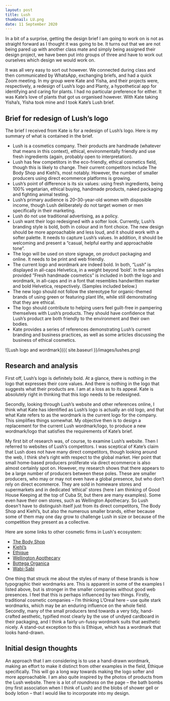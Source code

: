 ```yaml
---
layout: post
title: Lush
thumbnail: LU.png
date: 11 September 2020
---
```


In a bit of a surprise, getting the design brief I am going to work on is not as straight forward as I thought it was going to be. It turns out that we are not being pared up with another class mate and simply being assigned their design project, we have been put into groups of three and have to work out ourselves which design we would work on.

It was all very easy to sort out however. We connected during class and then communicated by WhatsApp, exchanging briefs, and had a quick Zoom meeting. In my group were Kate and Yisha, and their projects were, respectively, a redesign of Lush’s logo and Planty, a hypothetical app for identifying and caring for plants. I had no particular preference for either. It was Kate’s love of plants that got us organised however. With Kate taking Yisha’s, Yisha took mine and I took Kate’s Lush brief.

## Brief for redesign of Lush’s logo

The brief I received from Kate is for a redesign of Lush’s logo. Here is my summary of what is contained in the brief.

* Lush is a cosmetics company. Their products are handmade (whatever that means in this context), ethical, environmentally friendly and use fresh ingredients (again, probably open to interpretation).
* Lush has few competitors in the eco-friendly, ethical cosmetics field, though this is likely to change. Their current competitors include The Body Shop and Kiehl’s, most notably. However, the number of smaller producers using direct ecommerce platforms is growing.
* Lush’s point of difference is its six values: using fresh ingredients, being 100% vegetarian, ethical buying, handmade products, naked packaging and fighting animal testing.
* Lush’s primary audience is 20–30-year-old women with disposible income, though Lush deliberately do not target women or men specifically in their marketing.
* Lush do not use traditional advertising, as a policy.
* Lush want their logo redesigned with a softer look. Currently, Lush’s branding style is bold, both in colour and in font choice. The new design should be more approachable and less loud, and it should work with a softer palette. It needs to capture Lush’s values. In addition, it should be welcoming and present a “casual, helpful earthy and approachable tone”.
* The logo will be used on store signage, on product packaging and online. It needs to be print and web friendly.
* The current logo and wordmark are indeed bold. In both, “Lush” is displayed in all-caps Helvetica, in a weight beyond ‘bold’. In the samples provided ”Fresh handmade cosmetics” is included in both the logo and wordmark, in all-caps and in a font that resembles handwritten marker and bold Helvetica, respectively. (Samples included below.)
* The new logo should not follow the stereotype for organic-themed brands of using green or featuring plant life, while still demonstrating that they are ethical.
* The logo should contribute to helping users feel guilt-free in pampering themselves with Lush’s products. They should have confidence that Lush’s product are both friendly to the environment and their own bodies.
* Kate provides a series of references demonstrating Lush’s current branding and business practices, as well as some articles discussing the business of ethical cosmetics.

![Lush logo and wordmark]({{ site.baseurl }}/images/lushes.png)

## Research and analysis

First off, Lush’s logo is definitely bold. At a glance, there is nothing in the logo that expresses their core values. And there is nothing in the logo that suggests what their products are. I am at a loss as to its appeal. Kate is absolutely right in thinking that this logo needs to be redesigned.

Secondly, looking through Lush’s website and other references online, I think what Kate has identified as Lush’s logo is actually an old logo, and that what Kate refers to as the wordmark is the current logo for the company. This simplifies things somewhat. My objective then is to design a replacement for the current Lush wordmark/logo, to produce a new wordmark/logo that satisfies the requirements of Kate’s brief.

My first bit of research was, of course, to examine Lush’s website. Then I referred to websites of Lush’s competitors. I was sceptical of Kate’s claim that Lush does not have many direct competitors, though looking around the web, I think she’s right with respect to the global market. Her point that small home-based producers proliferate via direct ecommerce is also almost certainly spot on. However, my research shows that there appears to be a large number of producers between these poles. These are smaller producers, who may or may not even have a global presence, but who don’t rely on direct ecommerce. They are sold in homeware stores and supermarkets and in dedicated ‘ethical’ stores (here I am thinking of Good House Keeping at the top of Cuba St, but there are many examples). Some even have their own stores, such as Wellington Apothecary. So Lush doesn't have to distinguish itself just from its direct competitors, The Body Shop and Kiehl’s, but also the numerous smaller brands, either because some of them may one day grow to challenge Lush in size or because of the competition they present as a collective.

Here are some links to other cosmetic firms in Lush's ecosystem:

* [The Body Shop](https://nz.lush.com)
* [Kiehl’s](https://www.kiehls.com)
* [Ethique](https://ethiqueworld.com)
* [Wellington Apothecary](https://www.wellingtonapothecary.co.nz)
* [Bottega Organica](https://www.bottegaorganica.com)
* [Wabi-Sabi](https://wabisabibotanicals.com)

One thing that struck me about the styles of many of these brands is how typographic their wordmarks are. This is apparent in some of the examples I listed above, but is stronger in the smaller companies without good web presences. I feel that this is perhaps influenced by two things. Firstly, traditional cosmetic companies – I’m thinking L’Oreal here – use quite stark wordmarks, which may be an enduring influence on the whole field. Secondly, many of the small producers tend towards a very tidy, hand-crafted aesthetic, typified most clearly by the use of undyed cardboard in their packaging, and I think a fairly un-fussy wordmark suits that aesthetic nicely. A stand-out exception to this is Ethique, which has a wordmark that looks hand-drawn.

## Initial design thoughts

An approach that I am considering is to use a hand-drawn wordmark, making an effort to make it distinct from other examples in the field, Ethique specifically. This will go a long way towards making the logo softer and more approachable. I am also quite inspired by the photos of products from the Lush website. There is a lot of *roundness* on the page – the bath bombs (my first association when I think of Lush) and the blobs of shower gell or body lotion – that I would like to incorporate into my design.
